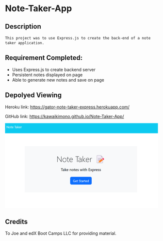# Note-Taker-App

## Description
```
This project was to use Express.js to create the back-end of a note taker application. 
```

## Requirement Completed:
- Uses Express.js to create backend server
- Persistent notes displayed on page
- Able to generate new notes and save on page

## Depolyed Viewing

Heroku link: https://gator-note-taker-express.herokuapp.com/

GitHub link: https://kawaikimono.github.io/Note-Taker-App/

![Website preview](./Preview.png)

## Credits
 To Joe and edX Boot Camps LLC for providing material.
